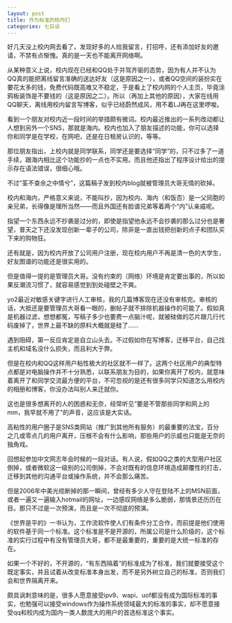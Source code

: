 ```yaml
---
layout: post
title: 作为标准的校内们
categories: 七日谈
---
```

好几天没上校内网去看了，发现好多的人给我留言，打招呼，还有添加好友的邀请，不禁有点惭愧。真的是一天也不能离开网络啊。

从某种意义上说，校内现在已经和QQ处于并驾齐驱的态势，因为有人并不认为QQ真的能把离线留言准确的送达好友（这是原因之一），或者QQ空间的装扮实在要花太多的钱，免费代码既高难又不稳定，于是看上了校内网的个人主页，毕竟涂鸦板装饰是不要钱的（这是原因之二）。所以（再加上其他的原因），大家在线用QQ聊天，离线用校内留言写博客，似乎已经蔚然成风，用不着LJ再在这里啰唆。

看到一个朋友对校内近一段时间的举措颇有微词。校内最近推出的一系列改动都让人想到另外一个SNS，那就是海内。校内也加入了朋友描述的功能，你可以选择你和同学是在学校，在网吧，还是在日租房认识的，等等。

那位朋友指出，上校内就是同学联系，同学还是要选择“同学”的，只不过多了一道手续，跟海内相比这个功能抄的一点也不实用。而且他还指出了程序设计给出的提示存在语法错误，很细心哦。

不过“荃不查余之中情兮”，这篇稿子发到校内blog就被管理员大哥无情的砍掉。

校内和海内，严格意义来说，不能叫抄，因为校内、海内（和饭否）是一父同胞的亲兄弟，长得像是理所当然——而且外国还有脸谱兄弟等着两个“内”认亲戚呢。

指望一个东西永远不抄袭是过分的，即使是指望他永远不会抄袭的那么过分也是奢望，普天之下还没发现创新一辈子的公司，除非是一直出钱把创新的点子和团队买下来的购物狂。

还有就是，因为校内开放了公司用户注册，现在校内用户不再是清一色的大学生，好友图谱的功能还是很实用的。

但是值得一提的是管理员大哥。没有约束的（网络）环境是肯定要出事的，所以如果反潮流习惯了，就容易感觉到到处碰壁之不爽。

yo2最近对敏感关键字进行人工审核，我的几篇博客现在还没有审核完。审核的话，大抵还是要管理员大哥看一眼的，删帖子就不排除机器操作的可能了。假如真是机器过滤，想想都冤，写稿子多少也要费一点脑汁呢，就被硅做的芯片跟几行代码废掉了，世界上最不缺的原料大概就是硅了……

遇到阻碍，第一反应肯定是自立山头去。不过假如你在写博客，迁移平台，自己找主机和域名没什么损失，而且利大于弊。

但是在校内和QQ这样用户粘性极大的社区就不一样了。这两个社区用户的典型特点都是对电脑操作并不十分熟悉，以联系朋友为目的，如果你离开了校内，就意味着离开了和同学交流最方便的平台，不可忽视的是还有很多同学只知道怎么用校内的相册和博客，你没办法叫别人来迁就你。

这也是很多想离开的人的困惑和无奈，经常听见“要是不管那些同学和网上的mm，我早就不用了”的声音，这应该是大实话。

高粘性的用户圈子是SNS类网站（推广到其他所有服务）的最重要的法宝，百分之几或零点几的用户离开，压根不会有什么影响，那些用户的示威也只能是无奈的独角戏。

回想起参加中文网志年会时候的一段对话。有人说，假如QQ之类的大型用户社区倒掉，或者微软这一级别的公司倒掉，不会对既有的信息环境造成颠覆性的打击，迁移到其他的沟通平台或操作系统，并不会那么痛苦。

但是2006年中美光缆断掉的那一瞬间，曾经有多少人守在登陆不上的MSN前面，或者一遍又一遍输入hotmail的网址，一边感叹网络是多么脆弱，那情景还历历在目。那只不过是一次预演，而且是一次不彻底的预演。

《世界是平的》一书认为，工作流软件使人们有条件分工合作，而前提是他们使用的软件基于同一个标准。这个标准是不是开源的，所属公司是什么阶级的，这个标准的实行过程中有没有管理员大哥，都不是最重要的，重要的是大统一标准的存在。

如果一个不好的，不开源的，“有东西隔着”的标准成为了标准，我们就要接受这个既定事实，并且试着从改变标准本身出发，而不是另外树立自己的标准，否则我们会和世界隔离开来。

颇具讽刺意味的是，很多人愿意接受ipv9、wapi、uof都没有成为国际标准的事实，也勉强可以接受windows作为操作系统领域最大的标准的事实，却不愿意接受qq和校内成为国内一类人数庞大的用户的首选标准这个事实。